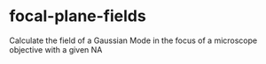 # focal-plane-fields
Calculate the field of a Gaussian Mode in the focus of a microscope objective with a given NA
